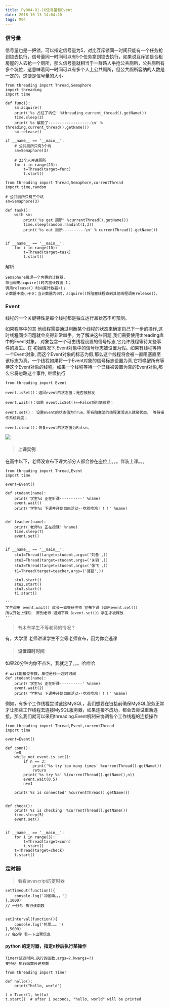 ```yaml
---
title: Py004-01-16信号量和Event
date: 2018-10-13 14:04:20
tags: M04
---
```


### 信号量

信号量也是一把锁，可以指定信号量为5，对比互斥锁同一时间只能有一个任务抢到锁去执行，信号量同一时间可以有5个任务拿到锁去执行，如果说互斥锁是合租房屋的人去抢一个厕所，那么信号量就相当于一群路人争抢公共厕所，公共厕所有多个坑位，这意味着同一时间可以有多个人上公共厕所，但公共厕所容纳的人数是一定的，这便是信号量的大小

```
from threading import Thread,Semaphore
import threading
import time

def func():
    sm.acquire()
    print('%s 占住了坑位' %threading.current_thread().getName())
    time.sleep(3)
    print('%s 解脱了-------------------\n' % threading.current_thread().getName())
    sm.release()

if __name__ == '__main__':
    # 公共厕所只有3个坑
    sm=Semaphore(3)

    # 23个人冲进厕所
    for i in range(23):
        t=Thread(target=func)
        t.start()
```

```
from threading import Thread,Semaphore,currentThread
import time,random

# 公共厕所只有三个坑
sm=Semaphore(3)

def task():
    with sm:
        print('%s get 厕所' %currentThread().getName())
        time.sleep(random.randint(1,3))
        print('%s out 厕所----------\n' % currentThread().getName())


if __name__ == '__main__':
    for i in range(10):
        t=Thread(target=task)
        t.start()
```

解析

```
Semaphore管理一个内置的计数器，
每当调用acquire()时内置计数器-1；
调用release() 时内置计数器+1；
计数器不能小于0；当计数器为0时，acquire()将阻塞线程直到其他线程调用release()。
```

### Event

线程的一个关键特性是每个线程都是独立运行且状态不可预测。

如果程序中的其 他线程需要通过判断某个线程的状态来确定自己下一步的操作,这时线程同步问题就会变得非常棘手。为了解决这些问题,我们需要使用threading库中的Event对象。 对象包含一个可由线程设置的信号标志,它允许线程等待某些事件的发生。在 初始情况下,Event对象中的信号标志被设置为假。如果有线程等待一个Event对象, 而这个Event对象的标志为假,那么这个线程将会被一直阻塞直至该标志为真。一个线程如果将一个Event对象的信号标志设置为真,它将唤醒所有等待这个Event对象的线程。如果一个线程等待一个已经被设置为真的Event对象,那么它将忽略这个事件, 继续执行

```
from threading import Event

event.isSet()：返回event的状态值；是否被触发

event.wait()：如果 event.isSet()==False将阻塞线程；

event.set()： 设置event的状态值为True，所有阻塞池的线程激活进入就绪状态， 等待操作系统调度；

event.clear()：恢复event的状态值为False。
```

![](https://raw.githubusercontent.com/slTrust/note/master/img/py/py004_01_1601.png)


> #### 上课实例

在高中以下，老师没宣布下课大部分人都会停在座位上。。。佯装上课。。。

```
from threading import Thread,Event
import time

event=Event()

def student(name):
    print('学生%s 正在听课----------' %name)
    event.wait()
    print('学生%s 下课并开始自由活动--吃鸡吃鸡！！！' %name)


def teacher(name):
    print('老师%s 正在授课' %name)
    time.sleep(7)
    event.set()


if __name__ == '__main__':
    stu1=Thread(target=student,args=('刘备',))
    stu2=Thread(target=student,args=('关羽',))
    stu3=Thread(target=student,args=('张飞',))
    t1=Thread(target=teacher,args=('诸葛',))

    stu1.start()
    stu2.start()
    stu3.start()
    t1.start()
    
'''
学生调用 event.wait() 就会一直等待老师 宣布下课（调用event.set()）
所以开始上课后  直到老师 通知下课（event.set()）学生才被释放
'''
```

> 有木有学生不等老师的情况？

有，大学里   老师讲课学生不会等老师宣布，因为你会逃课

> #### 设置超时时间

如果20分钟内你不点名，我就走了。。。哈哈哈

```
# wait能接受参数，单位是秒——超时时间
def student(name):
    print('学生%s 正在听课----------' %name)
    event.wait(2)
    print('学生%s 下课并开始自由活动--吃鸡吃鸡！！！' %name)

```


例如，有多个工作线程尝试链接MySQL，我们想要在链接前确保MySQL服务正常才让那些工作线程去连接MySQL服务器，如果连接不成功，都会去尝试重新连接。那么我们就可以采用threading.Event机制来协调各个工作线程的连接操作

```
from threading import Thread,Event,currentThread
import time

event=Event()

def conn():
    n=0
    while not event.is_set():
        if n == 3:
            print('%s try too many times' %currentThread().getName())
            return
        print('%s try %s' %(currentThread().getName(),n))
        event.wait(0.5)
        n+=1

    print('%s is connected' %currentThread().getName())


def check():
    print('%s is checking' %currentThread().getName())
    time.sleep(5)
    event.set()


if __name__ == '__main__':
    for i in range(3):
        t=Thread(target=conn)
        t.start()
    t=Thread(target=check)
    t.start()
```


### 定时器

> 看看javascript的定时器

```
setTimeout(function(){
    console.log('冲咖啡。。。')
},1000)
// 一秒后 执行该函数


setInterval(function(){
    console.log('抢票。。。')
},5000)
// 每5秒 看一下出票信息
```

#### python 的定时器，指定n秒后执行某操作

```
Timer(延迟时间,执行的函数,args=?,kwargs=?) 
支持给 执行函数传递参数
```
```
from threading import Timer

def hello():
    print("hello, world")

t = Timer(1, hello)
t.start()  # after 1 seconds, "hello, world" will be printed
```
